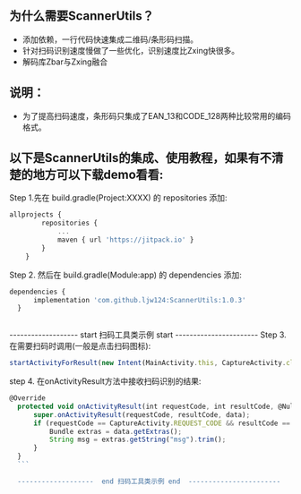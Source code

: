 ## 为什么需要ScannerUtils？
* 添加依赖，一行代码快速集成二维码/条形码扫描。
* 针对扫码识别速度慢做了一些优化，识别速度比Zxing快很多。
* 解码库Zbar与Zxing融合

## 说明：
* 为了提高扫码速度，条形码只集成了EAN_13和CODE_128两种比较常用的编码格式。

##   以下是ScannerUtils的集成、使用教程，如果有不清楚的地方可以下载demo看看:
Step 1.先在 build.gradle(Project:XXXX) 的 repositories 添加:
```javascript
allprojects {
		repositories {
			...
			maven { url 'https://jitpack.io' }
		}
	}
  ```
  
  Step 2. 然后在 build.gradle(Module:app) 的 dependencies 添加:
  ```javascript
  dependencies {
  		implementation 'com.github.ljw124:ScannerUtils:1.0.3'
	}
	
```
 -------------------  start 扫码工具类示例 start  -----------------------
  Step 3. 在需要扫码时调用(一般是点击扫码图标):
  ```javascript
  startActivityForResult(new Intent(MainActivity.this, CaptureActivity.class), CaptureActivity.REQUEST_CODE);
  ```
  
  step 4. 在onActivityResult方法中接收扫码识别的结果:
  ```javascript
  @Override
    protected void onActivityResult(int requestCode, int resultCode, @Nullable Intent data) {
        super.onActivityResult(requestCode, resultCode, data);
        if (requestCode == CaptureActivity.REQUEST_CODE && resultCode == CaptureActivity.RESULT_CODE && null != data) {
            Bundle extras = data.getExtras();
            String msg = extras.getString("msg").trim();
        }
    }
    ```
    
    -------------------  end 扫码工具类示例 end  -----------------------
 
